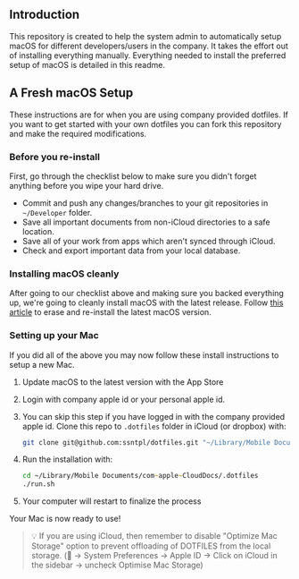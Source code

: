 

## Introduction

This repository is created to help the system admin to automatically setup macOS for different developers/users in the company. It takes the effort out of installing everything manually. Everything needed to install the preferred setup of macOS is detailed in this readme. 


## A Fresh macOS Setup

These instructions are for when you are using company provided dotfiles. If you want to get started with your own dotfiles you can fork this repository and make the required modifications.

### Before you re-install

First, go through the checklist below to make sure you didn't forget anything before you wipe your hard drive.

- Commit and push any changes/branches to your git repositories in `~/Developer` folder.
- Save all important documents from non-iCloud directories to a safe location.
- Save all of your work from apps which aren't synced through iCloud.
- Check and export important data from your local database.


### Installing macOS cleanly

After going to our checklist above and making sure you backed everything up, we're going to cleanly install macOS with the latest release. Follow [this article](https://support.apple.com/en-in/guide/mac-help/mh27903/mac) to erase and re-install the latest macOS version.

### Setting up your Mac

If you did all of the above you may now follow these install instructions to setup a new Mac.

1. Update macOS to the latest version with the App Store

2. Login with company apple id or your personal apple id.

3. You can skip this step if you have logged in with the company provided apple id.
   Clone this repo to `.dotfiles` folder in iCloud (or dropbox) with:

    ```zsh
    git clone git@github.com:ssntpl/dotfiles.git "~/Library/Mobile Documents/com~apple~CloudDocs/.dotfiles"
    ```

4. Run the installation with:

    ```zsh
    cd ~/Library/Mobile Documents/com~apple~CloudDocs/.dotfiles
    ./run.sh
    ```

5. Your computer will restart to finalize the process

Your Mac is now ready to use!

> 💡 If you are using iCloud, then remember to disable "Optimize Mac Storage" option to prevent offloading of DOTFILES from the local storage.
( → System Preferences → Apple ID → Click on iCloud in the sidebar → uncheck Optimise Mac Storage)


